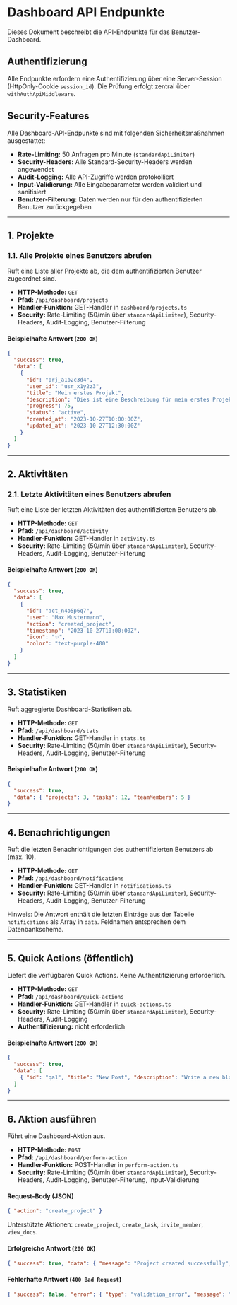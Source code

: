 # Dashboard API Endpunkte

Dieses Dokument beschreibt die API-Endpunkte für das Benutzer-Dashboard.

## Authentifizierung

Alle Endpunkte erfordern eine Authentifizierung über eine Server-Session (HttpOnly-Cookie `session_id`). Die Prüfung erfolgt zentral über `withAuthApiMiddleware`.

## Security-Features

Alle Dashboard-API-Endpunkte sind mit folgenden Sicherheitsmaßnahmen ausgestattet:

* **Rate-Limiting:** 50 Anfragen pro Minute (`standardApiLimiter`)
* **Security-Headers:** Alle Standard-Security-Headers werden angewendet
* **Audit-Logging:** Alle API-Zugriffe werden protokolliert
* **Input-Validierung:** Alle Eingabeparameter werden validiert und sanitisiert
* **Benutzer-Filterung:** Daten werden nur für den authentifizierten Benutzer zurückgegeben

---

## 1. Projekte

### 1.1. Alle Projekte eines Benutzers abrufen

Ruft eine Liste aller Projekte ab, die dem authentifizierten Benutzer zugeordnet sind.

* **HTTP-Methode:** `GET`
* **Pfad:** `/api/dashboard/projects`
* **Handler-Funktion:** GET-Handler in `dashboard/projects.ts`
* **Security:** Rate-Limiting (50/min über `standardApiLimiter`), Security-Headers, Audit-Logging, Benutzer-Filterung

#### Beispielhafte Antwort (`200 OK`)

```json
{
  "success": true,
  "data": [
    {
      "id": "prj_a1b2c3d4",
      "user_id": "usr_x1y2z3",
      "title": "Mein erstes Projekt",
      "description": "Dies ist eine Beschreibung für mein erstes Projekt.",
      "progress": 75,
      "status": "active",
      "created_at": "2023-10-27T10:00:00Z",
      "updated_at": "2023-10-27T12:30:00Z"
    }
  ]
}
```

---

## 2. Aktivitäten

### 2.1. Letzte Aktivitäten eines Benutzers abrufen

Ruft eine Liste der letzten Aktivitäten des authentifizierten Benutzers ab.

* **HTTP-Methode:** `GET`
* **Pfad:** `/api/dashboard/activity`
* **Handler-Funktion:** GET-Handler in `activity.ts`
* **Security:** Rate-Limiting (50/min über `standardApiLimiter`), Security-Headers, Audit-Logging, Benutzer-Filterung

#### Beispielhafte Antwort (`200 OK`)

```json
{
  "success": true,
  "data": [
    {
      "id": "act_n4o5p6q7",
      "user": "Max Mustermann",
      "action": "created_project",
      "timestamp": "2023-10-27T10:00:00Z",
      "icon": "✨",
      "color": "text-purple-400"
    }
  ]
}
```

---

## 3. Statistiken

Ruft aggregierte Dashboard-Statistiken ab.

* **HTTP-Methode:** `GET`
* **Pfad:** `/api/dashboard/stats`
* **Handler-Funktion:** GET-Handler in `stats.ts`
* **Security:** Rate-Limiting (50/min über `standardApiLimiter`), Security-Headers, Audit-Logging, Benutzer-Filterung

#### Beispielhafte Antwort (`200 OK`)

```json
{
  "success": true,
  "data": { "projects": 3, "tasks": 12, "teamMembers": 5 }
}
```

---

## 4. Benachrichtigungen

Ruft die letzten Benachrichtigungen des authentifizierten Benutzers ab (max. 10).

* **HTTP-Methode:** `GET`
* **Pfad:** `/api/dashboard/notifications`
* **Handler-Funktion:** GET-Handler in `notifications.ts`
* **Security:** Rate-Limiting (50/min über `standardApiLimiter`), Security-Headers, Audit-Logging, Benutzer-Filterung

Hinweis: Die Antwort enthält die letzten Einträge aus der Tabelle `notifications` als Array in `data`. Feldnamen entsprechen dem Datenbankschema.

---

## 5. Quick Actions (öffentlich)

Liefert die verfügbaren Quick Actions. Keine Authentifizierung erforderlich.

* **HTTP-Methode:** `GET`
* **Pfad:** `/api/dashboard/quick-actions`
* **Handler-Funktion:** GET-Handler in `quick-actions.ts`
* **Security:** Rate-Limiting (50/min über `standardApiLimiter`), Security-Headers, Audit-Logging
* **Authentifizierung:** nicht erforderlich

#### Beispielhafte Antwort (`200 OK`)

```json
{
  "success": true,
  "data": [
    { "id": "qa1", "title": "New Post", "description": "Write a new blog article.", "icon": "✍️", "variant": "primary", "action": "createPost" }
  ]
}
```

---

## 6. Aktion ausführen

Führt eine Dashboard-Aktion aus.

* **HTTP-Methode:** `POST`
* **Pfad:** `/api/dashboard/perform-action`
* **Handler-Funktion:** POST-Handler in `perform-action.ts`
* **Security:** Rate-Limiting (50/min über `standardApiLimiter`), Security-Headers, Audit-Logging, Benutzer-Filterung, Input-Validierung

#### Request-Body (JSON)

```json
{ "action": "create_project" }
```

Unterstützte Aktionen: `create_project`, `create_task`, `invite_member`, `view_docs`.

#### Erfolgreiche Antwort (`200 OK`)

```json
{ "success": true, "data": { "message": "Project created successfully", "projectId": "prj_..." } }
```

#### Fehlerhafte Antwort (`400 Bad Request`)

```json
{ "success": false, "error": { "type": "validation_error", "message": "Invalid action: <action>" } }
